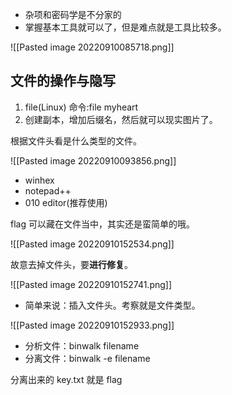 - 杂项和密码学是不分家的
- 掌握基本工具就可以了，但是难点就是工具比较多。

![[Pasted image 20220910085718.png]]

## 文件的操作与隐写

1. file(Linux) 命令:file myheart
2. 创建副本，增加后缀名，然后就可以现实图片了。

根据文件头看是什么类型的文件。

![[Pasted image 20220910093856.png]]

- winhex
- notepad++
- 010 editor(推荐使用)

flag 可以藏在文件当中，其实还是蛮简单的哦。

![[Pasted image 20220910152534.png]]

故意去掉文件头，要**进行修复**。

![[Pasted image 20220910152741.png]]

- 简单来说：插入文件头。考察就是文件类型。

![[Pasted image 20220910152933.png]]

- 分析文件：binwalk filename
- 分离文件：binwalk -e filename

分离出来的 key.txt 就是 flag
